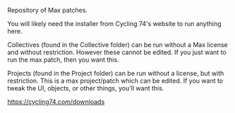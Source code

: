 Repository of Max patches.

You will likely need the installer from Cycling 74's website to run anything here.

Collectives (found in the Collective folder) can be run without a Max license and without restriction. However these cannot be edited. If you just want to run the max patch, then you want this.

Projects (found in the Project folder) can be run without a license, but with restriction. This is a max project/patch which can be edited. If you want to tweak the UI, objects, or other things, you'll want this.

https://cycling74.com/downloads
